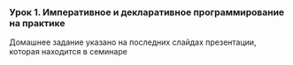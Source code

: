 ### Урок 1. Императивное и декларативное программирование на практике
Домашнее задание указано на последних слайдах презентации, которая находится в семинаре